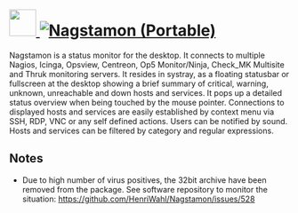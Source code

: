 # [<img src="https://cdn.jsdelivr.net/gh/AdmiringWorm/chocolatey-packages@5470b935d572ee4593af7ece11494ecff9806d16/icons/nagstamon.png" height="48" width="48" /> ![Nagstamon (Portable)](https://img.shields.io/chocolatey/v/nagstamon.portable.svg?label=Nagstamon%20(Portable)&style=for-the-badge)](https://chocolatey.org/packages/nagstamon.portable)

Nagstamon is a status monitor for the desktop. It connects to multiple Nagios, Icinga, Opsview, Centreon, Op5 Monitor/Ninja, Check_MK Multisite and Thruk monitoring servers. It resides in systray, as a floating statusbar or fullscreen at the desktop showing a brief summary of critical, warning, unknown, unreachable and down hosts and services. It pops up a detailed status overview when being touched by the mouse pointer. Connections to displayed hosts and services are easily established by context menu via SSH, RDP, VNC or any self defined actions. Users can be notified by sound. Hosts and services can be filtered by category and regular expressions.

## Notes

- Due to high number of virus positives, the 32bit archive have been removed from the package. See software repository to monitor the situation: https://github.com/HenriWahl/Nagstamon/issues/528
